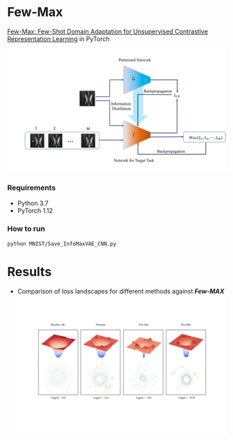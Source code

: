 # Few-Max
[Few-Max: Few-Shot Domain Adaptation for Unsupervised Contrastive Representation Learning](https://arxiv.org/abs/2206.10137) in PyTorch

![alt text](https://github.com/utcsilab/fewmax/blob/master/assets/Framework.png)


### Requirements
- Python 3.7
- PyTorch 1.12

### How to run
```bash
python MNIST/Save_InfoMaxVAE_CNN.py
```

# Results

- Comparison of loss landscapes for different methods against ***Few-MAX***
![alt text](https://github.com/utcsilab/fewmax/blob/master/assets/Loss_landscape.png)

